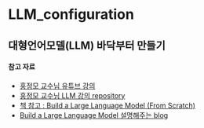 # LLM_configuration

## 대형언어모델(LLM) 바닥부터 만들기

#### 참고 자료
- [홍정모 교수님 유튜브 강의](https://youtu.be/osv2csoHVAo)
- [홍정모 교수님 LLM 강의 repository](https://github.com/HongLabInc/HongLabLLM)
- [책 참고 : Build a Large Language Model (From Scratch)](https://github.com/rasbt/LLMs-from-scratch)
- [Build a Large Language Model 설명해주는 blog](https://wikidocs.net/book/15693)